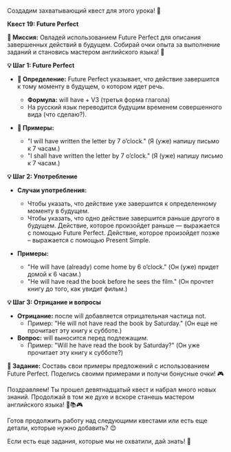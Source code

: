 Создадим захватывающий квест для этого урока! 🚀

**Квест 19: Future Perfect**

**🎯 Миссия:**
Овладей использованием Future Perfect для описания завершенных действий в будущем. Собирай очки опыта за выполнение заданий и становись мастером английского языка! 🌟

**💡 Шаг 1: Future Perfect**
- **📜 Определение:** Future Perfect указывает, что действие завершится к тому моменту в будущем, о котором идет речь.
    - **Формула:** will have + V3 (третья форма глагола)
    - На русский язык переводится будущим временем совершенного вида (что сделаю?).

- **📝 Примеры:**
    - "I will have written the letter by 7 o’clock." (Я (уже) напишу письмо к 7 часам.)
    - "I shall have written the letter by 7 o’clock." (Я (уже) напишу письмо к 7 часам.)

**💡 Шаг 2: Употребление**
- **Случаи употребления:**
    - Чтобы указать, что действие уже завершится к определенному моменту в будущем.
    - Чтобы указать, что одно действие завершится раньше другого в будущем. Действие, которое произойдет раньше — выражается с помощью Future Perfect. Действие, которое произойдет позже – выражается с помощью Present Simple.

- **Примеры:**
    - "He will have (already) come home by 6 o’clock." (Он (уже) придет домой к 6 часам.)
    - "He will have read the book before he sees the film." (Он прочтет книгу до того, как увидит фильм.)

**💡 Шаг 3: Отрицание и вопросы**
- **Отрицание:** после will добавляется отрицательная частица not.
    - Пример: "He will not have read the book by Saturday." (Он еще не прочитает эту книгу к субботе.)
- **Вопрос:** will выносится перед подлежащим.
    - Пример: "Will he have read the book by Saturday?" (Он уже прочитает эту книгу к субботе?)

**🧩 Задание:** Составь свои примеры предложений с использованием Future Perfect. Поделись своими примерами и получи бонусные очки! 🎮

Поздравляем! Ты прошел девятнадцатый квест и набрал много новых знаний. Продолжай в том же духе и вскоре станешь мастером английского языка! 🌟📚🎮

Готов продолжить работу над следующими квестами или есть еще детали, которые нужно добавить? 😊

Если есть еще задания, которые мы не охватили, дай знать! 🚀